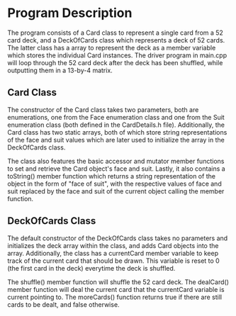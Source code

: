 
# Program Description
The program consists of a Card class to represent a single card from a 52 card 
deck, and a DeckOfCards class which represents a deck of 52 cards. The latter 
class has a array to represent the deck as a member variable which stores the individual Card instances. The driver program in main.cpp will loop through the 52 card deck after the deck has been shuffled, while outputting them in a 13-by-4 matrix.

## Card Class
The constructor of the Card class takes two parameters, both are enumerations, one from the Face enumeration class and one from the Suit enumeration class (both defined in the CardDetails.h file). Additionally, the Card class has two static arrays, both of which store string representations of the face and suit values which are later used to initialize the array in the DeckOfCards class. 

The class also features the basic accessor and mutator member functions to set and retrieve the Card object's face and suit. Lastly, it also contains a toString() member function which returns a string representation of the object in the form of "face of suit", with the respective values of face and suit replaced by the face and suit of the current object calling the member function.

## DeckOfCards Class
The default constructor of the DeckOfCards class takes no parameters and initializes the deck array within the class, and adds Card objects into the array. Additionally, the class has a currentCard member variable to keep track of the current card that should be drawn. This variable is reset to 0 (the first card in the deck) everytime the deck is shuffled. 

The shuffle() member function will shuffle the 52 card deck. The dealCard() member function will deal the current card that the currentCard variable is current pointing to. The moreCards() function returns true if there are still cards to be dealt, and false otherwise.